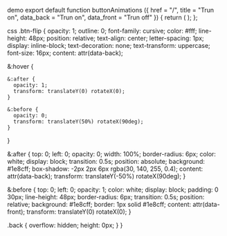 
demo
export default function buttonAnimations   ({
  href = "/",
  title = "Trun on",
  data_back = "Trun on",
  data_front = "Trun off"
})  {
  return (
    <a
      href={href}
      title={title}
      className="btn-flip"
      data-back={data_back}
      data-front={data_front}
    ></a>
  );
};


css
.btn-flip {
  opacity: 1;
  outline: 0;
  font-family: cursive;
  color: #fff;
  line-height: 48px;
  position: relative;
  text-align: center;
  letter-spacing: 1px;
  display: inline-block;
  text-decoration: none;
  text-transform: uppercase;
  font-size: 16px;
  content: attr(data-back);

  &:hover {

    &:after {
      opacity: 1;
      transform: translateY(0) rotateX(0);
    }

    &:before {
      opacity: 0;
      transform: translateY(50%) rotateX(90deg);
    }
  }

  &:after {
    top: 0;
    left: 0;
    opacity: 0;
    width: 100%;
    border-radius: 6px;
    color: white;
    display: block;
    transition: 0.5s;
    position: absolute;
    background: #1e8cff;
    box-shadow: -2px 2px 6px rgba(30, 140, 255, 0.4);
    content: attr(data-back);
    transform: translateY(-50%) rotateX(90deg);
  }

  &:before {
    top: 0;
    left: 0;
    opacity: 1;
    color: white;
    display: block;
    padding: 0 30px;
    line-height: 48px;
    border-radius: 6px;
    transition: 0.5s;
    position: relative;
    background: #1e8cff;
    border: 1px solid #1e8cff;
    content: attr(data-front);
    transform: translateY(0) rotateX(0);
  }

  .back {
    overflow: hidden;
    height: 0px;
  }
}


